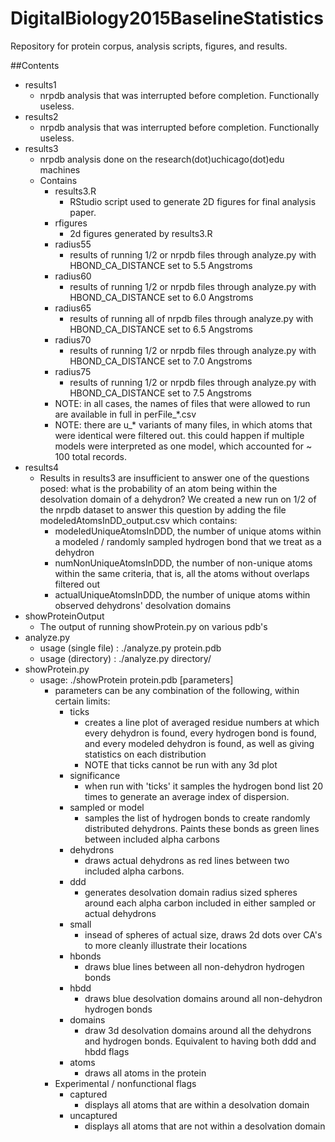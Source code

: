 # DigitalBiology2015BaselineStatistics
Repository for protein corpus, analysis scripts, figures, and results.

##Contents
  * results1
    * nrpdb analysis that was interrupted before completion. Functionally useless.
  * results2
    * nrpdb analysis that was interrupted before completion. Functionally useless.
  * results3 
    * nrpdb analysis done on the research(dot)uchicago(dot)edu machines
    * Contains
      * results3.R
        * RStudio script used to generate 2D figures for final analysis paper. 
      * rfigures
        * 2d figures generated by results3.R
      * radius55 
        * results of running 1/2 or nrpdb files through analyze.py with HBOND_CA_DISTANCE set to 5.5 Angstroms      
      * radius60
        * results of running 1/2 or nrpdb files through analyze.py with HBOND_CA_DISTANCE set to 6.0 Angstroms
      * radius65
        * results of running all of nrpdb files through analyze.py with HBOND_CA_DISTANCE set to 6.5 Angstroms
      * radius70
        * results of running 1/2 or nrpdb files through analyze.py with HBOND_CA_DISTANCE set to 7.0 Angstroms
      * radius75
        * results of running 1/2 or nrpdb files through analyze.py with HBOND_CA_DISTANCE set to 7.5 Angstroms
      * NOTE: in all cases, the names of files that were allowed to run are available in full in perFile_*.csv 
      * NOTE: there are u_* variants of many files, in which atoms that were identical were filtered out. this could happen if multiple models were interpreted as one model, which accounted for ~ 100 total records.
  * results4
    * Results in results3 are insufficient to answer one of the questions posed: what is the probability of an atom being within the desolvation domain of a dehydron? We created a new run on 1/2 of the nrpdb dataset to answer this question by adding the file modeledAtomsInDD_output.csv which contains:
      * modeledUniqueAtomsInDDD, the number of unique atoms within a modeled / randomly sampled hydrogen bond that we treat as a dehydron
      * numNonUniqueAtomsInDDD, the number of non-unique atoms within the same criteria, that is, all the atoms without overlaps filtered out
      * actualUniqueAtomsInDDD, the number of unique atoms within observed dehydrons' desolvation domains
  * showProteinOutput
    * The output of running showProtein.py on various pdb's
  * analyze.py
    * usage (single file) : ./analyze.py protein.pdb 
    * usage (directory) : ./analyze.py directory/
  * showProtein.py
    * usage: ./showProtein protein.pdb [parameters]
      * parameters can be any combination of the following, within certain limits:
        * ticks
          * creates a line plot of averaged residue numbers at which every dehydron is found, every hydrogen bond is found, and every modeled dehydron is found, as well as giving statistics on each distribution
          * NOTE that ticks cannot be run with any 3d plot
        * significance
          * when run with 'ticks' it samples the hydrogen bond list 20 times to generate an average index of dispersion.
        * sampled or model
          * samples the list of hydrogen bonds to create randomly distributed dehydrons. Paints these bonds as green lines between included alpha carbons
        * dehydrons
          * draws actual dehydrons as red lines between two included alpha carbons. 
        * ddd
          * generates desolvation domain radius sized spheres around each alpha carbon included in either sampled or actual dehydrons
        * small 
          * insead of spheres of actual size, draws 2d dots over CA's to more cleanly illustrate their locations
        * hbonds
          * draws blue lines between all non-dehydron hydrogen bonds
        * hbdd
          * draws blue desolvation domains around all non-dehydron hydrogen bonds
        * domains 
          * draw 3d desolvation domains around all the dehydrons and hydrogen bonds. Equivalent to having both ddd and hbdd flags
        * atoms
          * draws all atoms in the protein
      * Experimental / nonfunctional flags
        * captured 
          * displays all atoms that are within a desolvation domain
        * uncaptured
          * displays all atoms that are not within a desolvation domain
          
